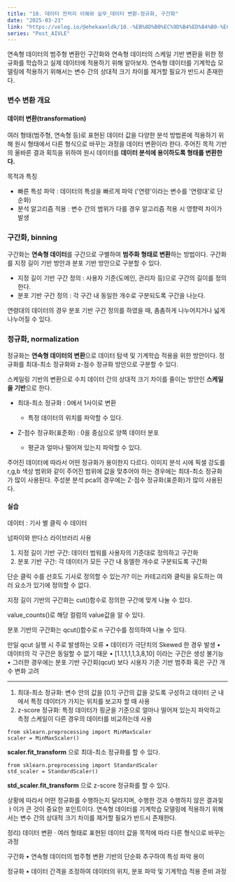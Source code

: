 ```yaml
---
title: "10. 데이터 전처리 이해와 실무_데이터 변환-정규화, 구간화"
date: "2025-03-23"
link: "https://velog.io/@ehekaanldk/10.-%EB%8D%B0%EC%9D%B4%ED%84%B0-%EC%A0%84%EC%B2%98%EB%A6%AC-%EC%9D%B4%ED%95%B4%EC%99%80-%EC%8B%A4%EB%AC%B4%EB%8D%B0%EC%9D%B4%ED%84%B0-%EB%B3%80%ED%99%98-%EC%A0%95%EA%B7%9C%ED%99%94-%EA%B5%AC%EA%B0%84%ED%99%94"
series: "Post_AIVLE"
---
```


<p>연속형 데이터의 범주형 변환인 구간화와 연속형 데이터의 스케일 기반 변환을 위한 정규화를 학습하고 실제 데이터에 적용하기 위해 알아보자. 연속형 데이터를 기계학습 모델링에 적용하기 위해서는 변수 간의 상대적 크기 차이를 제거할 필요가 반드시 존재한다. </p>
<h3 id="변수-변환-개요">변수 변환 개요</h3>
<h4 id="데이터-변환transformation">데이터 변환(transformation)</h4>
<p>여러 형태(범주형, 연속형 등)로 표현된 데이터 값을 다양한 분석 방법론에 적용하기 위해 원시 형태에서 다른 형식으로 바꾸는 과정을 데이터 변환이라 한다. 
주어진 목적 기반의 올바른 결과 획득을 위하여 원시 데이터를 <strong>데이터 분석에 용이하도록 형태를 변환한다.</strong> </p>
<p>목적과 특징</p>
<ul>
<li>빠른 특성 파악 : 데이터의 특성을 빠르게 파악 ('연령'이라는 변수를 '연령대'로 단순화)</li>
<li>분석 알고리즘 적용 : 변수 간의 범위가 다를 경우 알고리즘 적용 시 영향력 차이가 발생</li>
</ul>
<h3 id="구간화-binning">구간화, binning</h3>
<p>구간화는 <strong>연속형 데이터</strong>를 구간으로 구별하여 <strong>범주화 형태로 변환</strong>하는 방법이다. 구간화를 지정 길이 기반 방안과 분포 기반 방안으로 구분할 수 있다. </p>
<ul>
<li>지정 길이 기반 구간 정의 : 사용자 기준(도메인, 관리자 등)으로 구간의 길이를 정의한다. </li>
<li>분포 기반 구간 정의 : 각 구간 내 동일한 개수로 구분되도록 구간을 나눈다. </li>
</ul>
<p>연령대의 데이터의 경우 분포 기반 구간 정의를 하였을 때, 촘촘하게 나누어지거나 넓게 나누어질 수 있다. </p>
<h3 id="정규화-normalization">정규화, normalization</h3>
<p>정규화는 <strong>연속형 데이터의 변환</strong>으로 데이터 탐색 및 기계학습 적용을 위한 방안이다. 정규화를 최대-최소 정규화와 z-점수 정규화 방안으로 구분할 수 있다. </p>
<p>스케일링 기반의 변환으로 수치 데이터 간의 상대적 크기 차이를 줄이는 방안인 <strong>스케일을 기반</strong>으로 한다. </p>
<ul>
<li><p>최대-최소 정규화 : 0에서 1사이로 변환</p>
<ul>
<li>특정 데이터의 위치를 파악할 수 있다. 
<img alt="" src="https://velog.velcdn.com/images/ehekaanldk/post/ec9e5c57-cda8-41b0-9d4f-8c69c11a346b/image.png" /></li>
</ul>
</li>
<li><p>Z-점수 정규화(표준화) : 0을 중심으로 양쪽 데이터 분포</p>
<ul>
<li>평균과 얼마나 떨어져 있는지 파악할 수 있다.
<img alt="" src="https://velog.velcdn.com/images/ehekaanldk/post/eebc7780-9f81-4d75-8364-7e88f44f0a7c/image.png" /></li>
</ul>
</li>
</ul>
<p>주어진 데이터에 따라서 어떤 정규화가 용이한지 다르다. 이미지 분석 시에 픽셀 강도를 r,g,b 색상 범위와 같이 주어진 범위에 값을 맞추어야 하는 경우에는 최대-최소 정규화가 많이 사용된다. 주성분 분석 pca의 경우에는 Z-점수 정규화(표준화)가 많이 사용된다. </p>
<h4 id="실습">실습</h4>
<p>데이터 : 기사 별 클릭 수 데이터</p>
<p>넘파이와 판다스 라이브러리 사용</p>
<ol>
<li>지정 길이 기반 구간: 데이터 범워를 사용자의 기준대로 정의하고 구간화</li>
<li>분포 기반 구간: 각 데이터가 모든 구간 내 동엘한 개수로 구분되도록 구간화</li>
</ol>
<p>단순 클릭 수를 선호도 기사로 정의할 수 있는가? 이는 카테고리와 클릭을 유도하는 여러 요소가 있기에 정의할 수 없다.</p>
<p>지정 길이 기반의 구간화는 cut()함수로 정의한 구간에 맞게 나눌 수 있다. </p>
<p>value_counts()로 해당 컬럼의 value값을 알 수 있다. </p>
<p>분포 기반의 구간화는 qcut()함수로 n 구간수를 정의하여 나눌 수 있다. </p>
<p>만일 qcut 실행 시 주로 발생하는 오류
• 데이터가 극단치의 Skewed 한 경우 발생
• 데이터의 각 구간은 동일할 수 없기 때운
• [1.1,1,1,1,3,8,10] 이라는 구간은 생성 불기능
• 그러한 경우에는 분포 기반 구간회(qcut) 보다 시용자 기준 기반 범주화 혹은 구간 개수 변화 고려</p>
<hr />
<ol>
<li>최대-최소 정규화: 변수 안의 값을 [0.1] 구간의 값을 갖도록 구성하고 데이터 군 내에서 특정 데이터가 가지는 위치를 보고자 할 때 사용</li>
<li>z-score 정규화: 특정 데이터가 핑균을 기준으로 얼마나 떨어져 있는지 파악하고 측정 스케일이 다른 경우의 데이터를 비교하는데 사용</li>
</ol>
<pre><code>from sklearn.preprocessing import MinMaxScaler
scaler = MinMaxScaler()</code></pre><p><strong>scaler.fit_transform</strong> 으로 최대-최소 정규화를 할 수 있다. </p>
<pre><code>from sklearn.preprocessing import StandardScaler
std_scaler = StandardScaler()</code></pre><p><strong>std_scaler.fit_transform</strong> 으로 z-score 정규화를 할 수 있다. </p>
<p>상황에 따라서 어떤 정규화를 수행하는지 달라지며, 수행한 것과 수행하지 않은 결과읯 ㅏ이가 큰 것이 중요한 포인트이다. 
연속형 데이터를 기계학습 모델링에 적용하기 위해서는 변수 간의 상대적 크기 차이를 제거할 필요가 반드시 존재한다. </p>
<p>정리)
데이터 변환
· 여러 형태로 표현된 데이터 값을 목적에 따라 다른 형식으로 바꾸는 과정</p>
<p>구간화
• 연속형 데이터의 범주형 변환 기반의 단순화 추구하여 특성 파악 용이</p>
<p>정규화
• 데이터 간격을 조정하여 데이터의 위치, 분포 파악 및 기계학습 적용 준비 과정</p>
